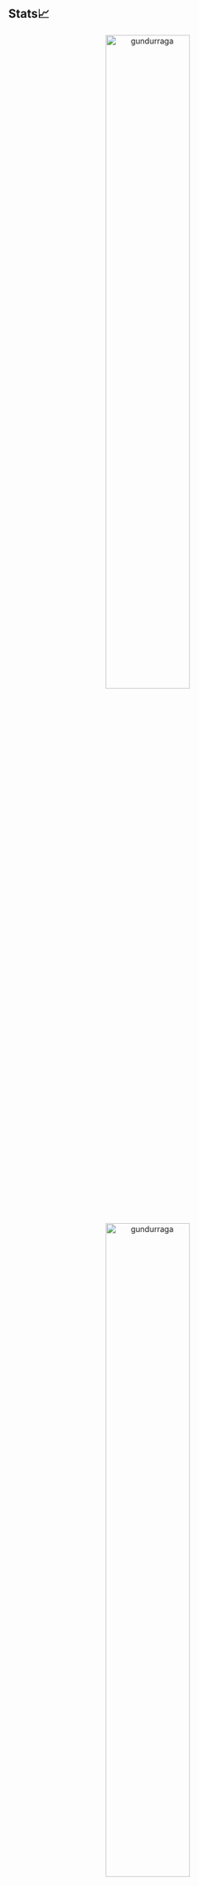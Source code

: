 
## Stats📈
<p align="center">
<img width="55%" src="https://github-readme-stats.vercel.app/api/top-langs?username=gundurraga&show_icons=true&theme=highcontrast&title_color=ff8000&text_color=ffffff&bg_color=6a6a6a&locale=en&layout=compact&hide_border=true" alt="gundurraga" /> 
<img width="55%" src="https://github-readme-streak-stats.herokuapp.com/?user=gundurraga&theme=highcontrast&hide_border=true" alt="gundurraga" />
</p>

<!--
**gundurraga/gundurraga** is a ✨ _special_ ✨ repository because its `README.md` (this file) appears on your GitHub profile.

Here are some ideas to get you started:

- 🔭 I’m currently working on ...
- 🌱 I’m currently learning ...
- 👯 I’m looking to collaborate on ...
- 🤔 I’m looking for help with ...
- 💬 Ask me about ...
- 📫 How to reach me: ...
- 😄 Pronouns: ...
- ⚡ Fun fact: ...
-->
